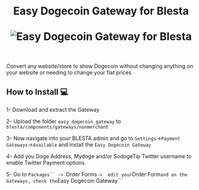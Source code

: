 <h1 align="center">
Easy Dogecoin Gateway for Blesta
<br><br>
<img src="https://dogegarden.io.com/img/blesta.png" alt="Easy Dogecoin Gateway for Blesta" />
<br><br>
</h1>

Convert any website/store to show Dogecoin without changing anything on your website or needing to change your fiat prices

## How to Install 💻

1- Download and extract the Gateway

2- Upload the folder ```easy_dogecoin_gateway``` to ```blesta/components/gateways/nonmerchant```

3- Now navigate into your BLESTA admin and go to ```Settings```->```Payment Gateways```->```Available``` and install the ```Easy Dogecoin Gateway```

4- Add you Doge Address, Mydoge and/or SodogeTip Twitter username to enable Twitter Payment options

5- Go to ```Packages`` -> ```Order Forms``` ->  edit your ```Order Form``` and on the Gateways, check the ```Easy Dogecoin Gateway```
